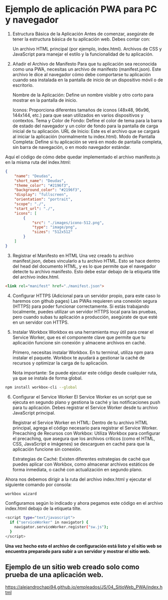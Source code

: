 # Ejemplo de aplicación PWA para PC y navegador


1. Estructura Básica de la Aplicación
    Antes de comenzar, asegúrate de tener la estructura básica de tu aplicación web. Debes contar con:

    Un archivo HTML principal (por ejemplo, index.html).
Archivos de CSS y JavaScript para manejar el estilo y la funcionalidad de tu aplicación.

2. Añadir el Archivo de Manifesto
Para que tu aplicación sea reconocida como una PWA, necesitas un archivo de manifesto (manifest.json).  Este archivo le dice al navegador cómo debe comportarse tu aplicación cuando sea instalada en la pantalla de inicio de un dispositivo móvil o de escritorio.

    Nombre de la Aplicación: Define un nombre visible y otro corto para mostrar en la pantalla de inicio.

    Iconos: Proporciona diferentes tamaños de iconos (48x48, 96x96, 144x144, etc.) para que sean utilizados en varios dispositivos y contextos.
    Tema y Color de Fondo: Define el color de tema para la barra de estado del navegador y un color de fondo para la pantalla de carga inicial de tu aplicación.
URL de Inicio: Este es el archivo que se cargará al iniciar la aplicación (normalmente tu index.html).
Modo de Pantalla Completa: Define si tu aplicación se verá en modo de pantalla completa, sin barra de navegación, o en modo navegador estándar.

Aquí el código de cómo debe quedar implementado el archivo manifesto.js en la misma ruta del index.html:

```json
{
    "name": "Deudas",
    "short_name": "Deudas",
    "theme_color": "#2196f3",
    "background_color": "#2196f3",
    "display": "fullscreen",
    "orientation": "portrait",
    "scope": "./",
    "start_url": "./",
    "icons": [
        {
            "src": "./images/icono-512.png",
            "type": "image/png",
            "sizes": "512x512"
        }
    ]
}
```


3. Registrar el Manifesto en HTML
Una vez creado tu archivo manifest.json, debes vincularlo a tu archivo HTML. Esto se hace dentro del head del documento HTML, y es lo que permite que el navegador detecte tu archivo manifesto. Esto debe estar debajo de la etiqueta title del archivo index.html.

```html
<link rel="manifest" href="./manifest.json">

```

4. Configurar HTTPS (Adicional para un servidor propio, para este caso lo haremos con github pages)
Las PWAs requieren una conexión segura (HTTPS) para poder funcionar correctamente. Si estás trabajando localmente, puedes utilizar un servidor HTTPS local para las pruebas, pero cuando subas tu aplicación a producción, asegúrate de que esté en un servidor con HTTPS.

5. Instalar Workbox
Workbox es una herramienta muy útil para crear el Service Worker, que es el componente clave que permite que tu aplicación funcione sin conexión y almacene archivos en caché.

    Primero, necesitas instalar Workbox. En tu terminal, utiliza npm para instalar el paquete. Workbox te ayudará a gestionar la caché de recursos y optimizar la carga de tu aplicación.

    Nota importante: Se puede ejecutar este código desde cualquier ruta, ya que se instala de forma global.

```bash
npm install workbox-cli --global
```

6. Configurar el Service Worker
El Service Worker es un script que se ejecuta en segundo plano y gestiona la caché y las notificaciones push para tu aplicación. Debes registrar el Service Worker desde tu archivo JavaScript principal.

    Registrar el Service Worker en HTML: Dentro de tu archivo HTML principal, agrega el código necesario para registrar el Service Worker.
    Precaching de Recursos con Workbox: Utiliza Workbox para configurar el precaching, que asegura que los archivos críticos (como el HTML, CSS, JavaScript e imágenes) se descarguen en caché para que la aplicación funcione sin conexión.

    Estrategias de Caché: Existen diferentes estrategias de caché que puedes aplicar con Workbox, como almacenar archivos estáticos de forma inmediata, o caché con actualización en segundo plano.

Ahora nos debemos dirigir a la ruta del archivo index.html y ejecutar el siguiente comando por consola:

```bash
workbox wizard
```

Configuramos según lo indicado y ahora pegamos este código en el archivo index.html debajo de la etiqueta tilte.


```bash
<script type="text/javascript">
  if ("serviceWorker" in navigator) {
    navigator.serviceWorker.register("sw.js");
  }
</script>
```

**Una vez hecho esto el archivo de configuración está listo y el sitio web se encuentra preparado para subir a un servidor y mostrar el sitio web.** 

## Ejemplo de un sitio web creado solo como prueba de una aplicación web.

https://alejandrochapi94.github.io/empleados/JS/04_SitioWeb_PWA/index.html